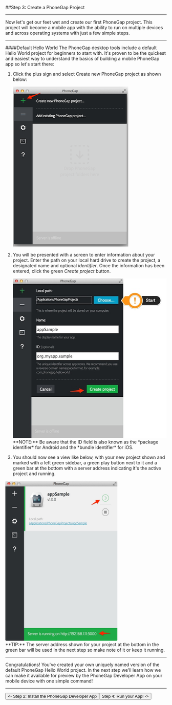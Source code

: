 <link href="../css/styles.css" rel="stylesheet">
<link href="../css/bootstrap.css" rel="stylesheet">


##Step 3: Create a PhoneGap Project
<hr>

Now let's get our feet wet and create our first PhoneGap project. This project will become a mobile app with the ability to run on multiple devices and across operating systems with just a few simple steps.
<hr>
####Default Hello World
The PhoneGap desktop tools include a default Hello World project for beginners to start with. It's proven to be the quickest and easiest way to understand the basics of building a mobile PhoneGap app so let's start there:

1. Click the plus sign and select Create new PhoneGap project as shown below:

	<img src="../images/desktop-app-plus-sm.png"/>
2. You will be presented with a screen to enter information about your project. Enter the path on your local hard drive to create the project, a designated name and optional *identifier*. Once the information has been entered, click the green *Create project* button.

      <img src="../images/desktop-app-create-info.jpg" width="504" height="500"/>
 
	<div class="alert alert-warning">**NOTE:** Be aware that the ID field is also known as the *package identifier* for Android and the *bundle identifier* for iOS.</div>

3.  You should now see a view like below, with your new project shown and marked with a left green sidebar, a green play button next to it and a green bar at the bottom with a server address indicating it's the active project and running. 
    
   <img src="../images/desktop-app-create.jpg" width="350" height="500"/>

   <div class="alert alert-info">**TIP:** The server address shown for your project at the bottom in the green bar will be used in the next step so make note of it or keep it running. </div>
<hr>
Congratulations! You've created your own uniquely named version of the default PhoneGap Hello World project. In the next step we'll learn how we can make it available for preview by the PhoneGap Developer App on your mobile device with one simple command!
<hr>
<a href="../install/developer-install.html"><button class="btn-prev"><- Step 2: Install the PhoneGap Developer App</button></a><a href="../run/desktop-serve.html"><button class="btn-next">Step 4: Run your App! -></button></a>